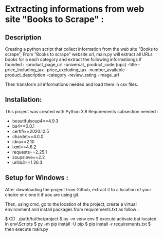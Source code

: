 # Extracting informations from web site "Books to Scrape" :

## Description
Creating a python script that collect information from the web site "Books to scrape", From "Books to scrape" website url, main.py will extract all URLs books for a each category and extract the following informationgs if founded :
-product_page_url
-universal_ product_code (upc)
-title
-price_including_tax
-price_excluding_tax
-number_available
-product_description
-category
-review_rating
-image_url

Then transform all informations needed and load them in csv files.

## Installation:
This project was created with Python 3.9
Requirements subsection needed :
- beautifulsoup4==4.9.3
- bs4==0.0.1
- certifi==2020.12.5
- chardet==4.0.0
- idna==2.10
- lxml==4.6.2
- requests==2.25.1
- soupsieve==2.2
- urllib3==1.26.3

## Setup for Windows :
After downloading the project from Github, extract it to a location of your choice or clone it if uou are using git.

Then, using cmd, go to the location of the project, create a virtual environment and install packages from requirements.txt as follow :

$ CD ../path/to/the/project
$ py -m venv env
$ execute activate.bat located in env\Scripts
$ py -m pip install -U pip
$ pip install -r requirements.txt
$ then execute main.py

